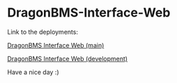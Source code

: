 # DragonBMS-Interface-Web

Link to the deployments:

[DragonBMS Interface Web (main)](https://p3h3.github.io/DragonBMS-Interface-Web)

[DragonBMS Interface Web (development)](https://p3h3.github.io/DaronBMS-Interface-Web)

Have a nice day :)
